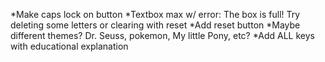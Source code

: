 *Make caps lock on button
*Textbox max w/ error: The box is full! Try deleting some letters or  clearing with reset
*Add reset button
*Maybe different themes? Dr. Seuss, pokemon, My little Pony, etc?
*Add ALL keys with educational explanation
